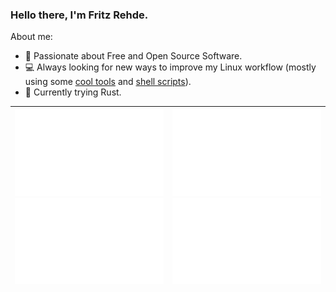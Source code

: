 ### Hello there, I'm Fritz Rehde.

About me:
- :penguin: Passionate about Free and Open Source Software.
- :computer: Always looking for new ways to improve my Linux workflow (mostly using some [cool tools](https://github.com/fritzrehde/.dotfiles) and [shell scripts](https://github.com/fritzrehde/.scripts)).
- :crab: Currently trying Rust.

|![Fritz Rehde's GitHub Statistics](https://github.com/fritzrehde/stats/blob/generated/overview.svg#gh-light-mode-only) ![Fritz Rehde's GitHub Statistics](https://github.com/fritzrehde/stats/blob/generated/overview-dark.svg#gh-dark-mode-only)|![Languages Used (by File Size)](https://github.com/fritzrehde/stats/blob/generated/languages.svg#gh-light-mode-only) ![Languages Used (by File Size)](https://github.com/fritzrehde/stats/blob/generated/languages-dark.svg#gh-dark-mode-only)|
|:--:|:--:|
